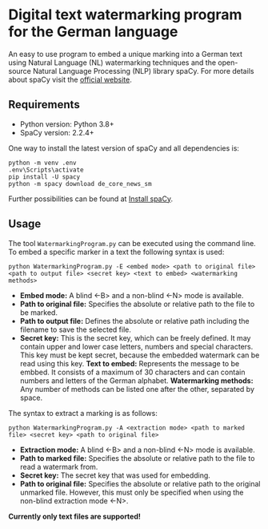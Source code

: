 # Digital text watermarking program for the German language
An easy to use program to embed a unique marking into a German text using Natural Language (NL) watermarking techniques and the open-source Natural Language Processing (NLP) library spaCy.
For more details about spaCy visit the [official website](https://spacy.io/).

## Requirements
- Python version: Python 3.8+
- SpaCy version: 2.2.4+

One way to install the latest version of spaCy and all dependencies is:
```
python -m venv .env
.env\Scripts\activate
pip install -U spacy
python -m spacy download de_core_news_sm
```
Further possibilities can be found at [Install spaCy](https://spacy.io/usage).

## Usage
The tool `WatermarkingProgram.py` can be executed using the command line.
To embed a specific marker in a text the following syntax is used:
```
python WatermarkingProgram.py -E <embed mode> <path to original file> <path to output file> <secret key> <text to embed> <watermarking methods>
```
   - **Embed mode:**			A blind <-B> and a non-blind <-N> mode is available.
   - **Path to original file:**	Specifies the absolute or relative path to the file to be marked.
   - **Path to output file:**	Defines the absolute or relative path including the filename to save the selected file.
   - **Secret key:**			This is the secret key, which can be freely defined. It may contain upper and lower case letters, numbers and special characters. This key must be kept secret, because the embedded watermark can be read using this key.
   **Text to embed:**		Represents the message to be embbed. It consists of a maximum of 30 characters and can contain numbers and letters of the German alphabet.
   **Watermarking methods:**	Any number of methods can be listed one after the other, separated by space.


The syntax to extract a marking is as follows:
```
python WatermarkingProgram.py -A <extraction mode> <path to marked file> <secret key> <path to original file>
```
   - **Extraction mode:**			A blind <-B> and a non-blind <-N> mode is available.
   - **Path to marked file:**		Specifies the absolute or relative path to the file to read a watermark from.
   - **Secret key:**				The secret key that was used for embedding.
   - **Path to original file:**	Specifies the absolute or relative path to the original unmarked file. However, this must only be specified when using the non-blind extraction mode <-N>.


**Currently only text files are supported!**
